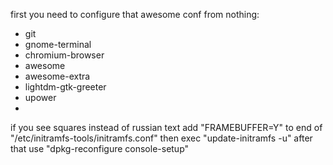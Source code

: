 first you need to configure that awesome conf from nothing:
* git
* gnome-terminal
* chromium-browser
* awesome
* awesome-extra
* lightdm-gtk-greeter
* upower
*

if you see squares instead of russian text
add "FRAMEBUFFER=Y" to end of "/etc/initramfs-tools/initramfs.conf"
then exec "update-initramfs -u"
after that use "dpkg-reconfigure console-setup"

